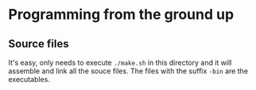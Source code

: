 # Programming from the ground up

## Source files

It's easy, only needs to execute `./make.sh` in this directory and it
will assemble and link all the souce files. The files with the
suffix `-bin` are the executables.
